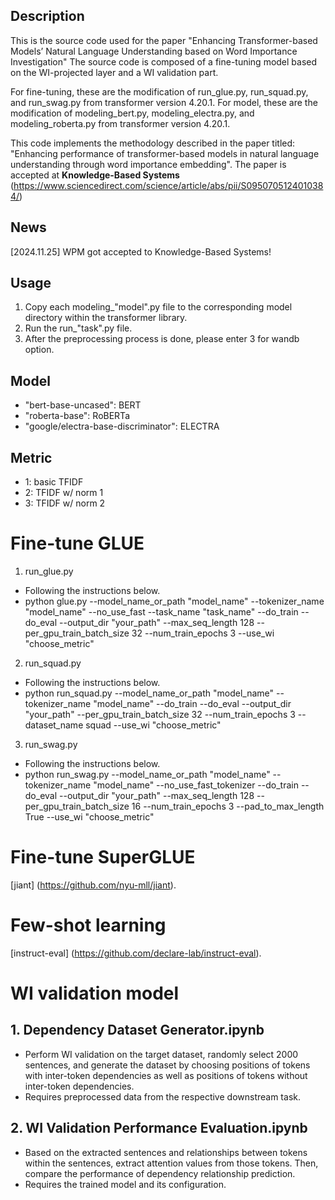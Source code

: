 ## Description
This is the source code used for the paper "Enhancing Transformer-based Models’ Natural Language Understanding based on Word Importance Investigation"
The source code is composed of a fine-tuning model based on the WI-projected layer and a WI validation part.

For fine-tuning, these are the modification of run_glue.py, run_squad.py, and run_swag.py from transformer version 4.20.1.
For model, these are the modification of modeling_bert.py, modeling_electra.py, and modeling_roberta.py from transformer version 4.20.1.

This code implements the methodology described in the paper titled: "Enhancing performance of transformer-based models in natural language understanding through word importance embedding". The paper is accepted at **Knowledge-Based Systems** (<https://www.sciencedirect.com/science/article/abs/pii/S0950705124010384/>)

## News
[2024.11.25] WPM got accepted to Knowledge-Based Systems!

## Usage
1. Copy each modeling_"model".py file to the corresponding model directory within the transformer library.
2. Run the run_"task".py file.
3. After the preprocessing process is done, please enter 3 for wandb option.

## Model
- "bert-base-uncased": BERT
- "roberta-base": RoBERTa
- "google/electra-base-discriminator": ELECTRA

## Metric
- 1: basic TFIDF
- 2: TFIDF w/ norm 1
- 3: TFIDF w/ norm 2

# Fine-tune GLUE
1. run_glue.py
- Following the instructions below.
- python glue.py --model_name_or_path "model_name" --tokenizer_name "model_name" --no_use_fast --task_name "task_name" --do_train --do_eval --output_dir "your_path" --max_seq_length 128 --per_gpu_train_batch_size 32 --num_train_epochs 3 --use_wi "choose_metric"

2. run_squad.py
- Following the instructions below.
- python run_squad.py --model_name_or_path "model_name" --tokenizer_name "model_name" --do_train --do_eval --output_dir "your_path" --per_gpu_train_batch_size 32 --num_train_epochs 3 --dataset_name squad --use_wi "choose_metric"

3. run_swag.py
- Following the instructions below.
- python run_swag.py --model_name_or_path "model_name" --tokenizer_name "model_name" --no_use_fast_tokenizer --do_train --do_eval --output_dir "your_path" --max_seq_length 128 --per_gpu_train_batch_size 16 --num_train_epochs 3 --pad_to_max_length True --use_wi "choose_metric"

# Fine-tune SuperGLUE
[jiant] (https://github.com/nyu-mll/jiant).

# Few-shot learning
[instruct-eval] (https://github.com/declare-lab/instruct-eval).

# WI validation model
## 1. Dependency Dataset Generator.ipynb
- Perform WI validation on the target dataset, randomly select 2000 sentences, and generate the dataset by choosing positions of tokens with inter-token dependencies as well as positions of tokens without inter-token dependencies. 
- Requires preprocessed data from the respective downstream task.

## 2. WI Validation Performance Evaluation.ipynb
- Based on the extracted sentences and relationships between tokens within the sentences, extract attention values from those tokens. Then, compare the performance of dependency relationship prediction. 
- Requires the trained model and its configuration.
